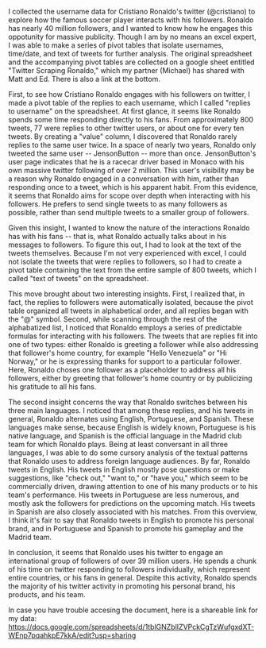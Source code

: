 I collected the username data for Cristiano Ronaldo's twitter (@cristiano) to explore how the famous soccer player interacts with his followers. Ronaldo has nearly 40 million followers, and I wanted to know how he engages this oppotunity for massive publicity. Though I am by no means an excel expert, I was able to make a series of pivot tables that isolate usernames, time/date, and text of tweets for further analysis. The original spreadsheet and the accompanying pivot tables are collected on a google sheet entitled "Twitter Scraping Ronaldo," which my partner (Michael) has shared with Matt and Ed. There is also a link at the bottom.

First, to see how Cristiano Ronaldo engages with his followers on twitter, I made a pivot table of the replies to each username, which I called "replies to username" on the spreadsheet. At first glance, it seems like Ronaldo spends some time responding directly to his fans. From approximately 800 tweets, 77 were replies to other twitter users, or about one for every ten tweets. By creating a "value" column, I discovered that Ronaldo rarely replies to the same user twice. In a space of nearly two years, Ronaldo only tweeted the same user -- JensonButton -- more than once. JensonButton's user page indicates that he is a racecar driver based in Monaco with his own massive twitter following of over 2 million. This user's visibility may be a reason why Ronaldo engaged in a conversation with him, rather than responding once to a tweet, which is his apparent habit. From this evidence, it seems that Ronaldo aims for scope over depth when interacting with his followers. He prefers to send single tweets to as many followers as possible, rather than send multiple tweets to a smaller group of followers. 

Given this insight, I wanted to know the nature of the interactions Ronaldo has with his fans -- that is, what Ronaldo actually talks about in his messages to followers. To figure this out, I had to look at the text of the tweets themselves. Because I'm not very experienced with excel, I could not isolate the tweets that were replies to followers, so I had to create a pivot table containing the text from the entire sample of 800 tweets, which I called "text of tweets" on the spreadsheet. 

This move brought about two interesting insights. First, I realized that, in fact, the replies to followers were automatically isolated, because the pivot table organized all tweets in alphabetical order, and all replies began with the "@" symbol. Second, while scanning through the rest of the alphabatized list, I noticed that Ronaldo employs a series of predictable formulas for interacting with his followers. The tweets that are replies fit into one of two types: either Ronaldo is greeting a follower while also addressing that follower's home country, for example "Hello Venezuela" or "Hi Norway," or he is expressing thanks for support to a particular follower. Here, Ronaldo choses one follower as a placeholder to address all his followers, either by greeting that follower's home country or by publicizing his gratitude to all his fans. 

The second insight concerns the way that Ronaldo switches between his three main languages. I noticed that among these replies, and his tweets in general, Ronaldo alternates using English, Portuguese, and Spanish. These languages make sense, because English is widely known, Portuguese is his native language, and Spanish is the official language in the Madrid club team for which Ronaldo plays. Being at least conversant in all three languages, I was able to do some cursory analysis of the textual patterns that Ronaldo uses to address foreign language audiences. By far, Ronaldo tweets in English. His tweets in English mostly pose questions or make suggestions, like "check out," "want to," or "have you," which seem to be commercially driven, drawing attention to one of his many products or to his team's performance. His tweets in Portuguese are less numerous, and mostly ask the followers for predictions on the upcoming match. His tweets in Spanish are also closely associated with his matches. From this overview, I think it's fair to say that Ronaldo tweets in English to promote his personal brand, and in Portuguese and Spanish to promote his gameplay and the Madrid team.

In conclusion, it seems that Ronaldo uses his twitter to engage an international group of followers of over 39 million users. He spends a chunk of his time on twitter responding to followers individually, which represent entire countries, or his fans in general. Despite this activity, Ronaldo spends the majority of his twitter activity in promoting his personal brand, his products, and his team. 

In case you have trouble accesing the document, here is a shareable link for my data: https://docs.google.com/spreadsheets/d/1tblGNZblIZVPckCgTzWufgxdXT-WEnp7pqahkpE7kkA/edit?usp=sharing
